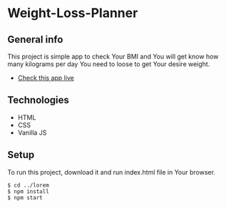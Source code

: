 # Weight-Loss-Planner

## General info
This project is simple app to check Your BMI and You will get know how many kilograms per day You need to loose to get Your desire weight. 
* [Check this app live](https://macrapacki.github.io/Weight-Loss-Planner/)
	
## Technologies
- HTML
- CSS
- Vanilla JS
	
## Setup
To run this project, download it and run index.html file in Your browser.

```
$ cd ../lorem
$ npm install
$ npm start
```
